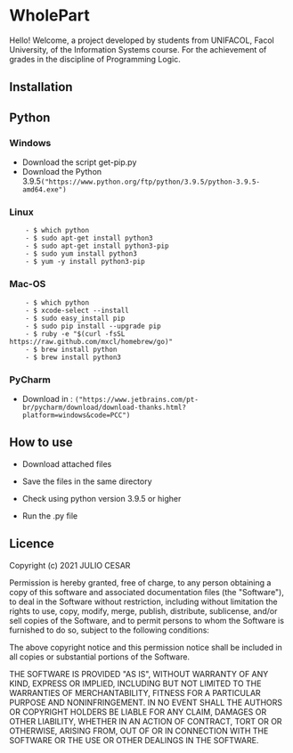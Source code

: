 # WholePart

Hello! Welcome, a project developed by students from UNIFACOL, Facol University, of the Information Systems course. For the achievement of grades in the discipline of Programming Logic. 

## Installation

## Python

### 	Windows

  - Download the script get-pip.py
  - Download the Python 3.9.5```("https://www.python.org/ftp/python/3.9.5/python-3.9.5-amd64.exe")```

### 	Linux

		- $ which python
		- $ sudo apt-get install python3
		- $ sudo apt-get install python3-pip
		- $ sudo yum install python3
		- $ yum -y install python3-pip

### 	Mac-OS

		- $ which python
		- $ xcode-select --install
		- $ sudo easy_install pip
		- $ sudo pip install --upgrade pip
		- $ ruby -e "$(curl -fsSL 			 https://raw.github.com/mxcl/homebrew/go)"
		- $ brew install python
		- $ brew install python3

### PyCharm

  - Download in : ```("https://www.jetbrains.com/pt-br/pycharm/download/download-thanks.html?platform=windows&code=PCC")```

## How to use

- Download attached files 

- Save the files in the same directory 

- Check using python version 3.9.5 or higher

- Run the .py file 



## Licence

Copyright (c) 2021 JULIO CESAR

Permission is hereby granted, free of charge, to any person obtaining a copy of this software and associated documentation files (the "Software"), to deal in the Software without restriction, including without limitation the rights to use, copy, modify, merge, publish, distribute, sublicense, and/or sell copies of the Software, and to permit persons to whom the Software is furnished to do so, subject to the following conditions:  

The above copyright notice and this permission notice shall be included in all copies or substantial portions of the Software.  

THE SOFTWARE IS PROVIDED "AS IS", WITHOUT WARRANTY OF ANY KIND, EXPRESS OR IMPLIED, INCLUDING BUT NOT LIMITED TO THE WARRANTIES OF MERCHANTABILITY, FITNESS FOR A PARTICULAR PURPOSE AND NONINFRINGEMENT. IN NO EVENT SHALL THE AUTHORS OR COPYRIGHT HOLDERS BE LIABLE FOR ANY CLAIM, DAMAGES OR OTHER LIABILITY, WHETHER IN AN ACTION OF CONTRACT, TORT OR OR OTHERWISE, ARISING FROM, OUT OF OR IN CONNECTION WITH THE SOFTWARE OR THE USE OR OTHER DEALINGS IN THE SOFTWARE.

